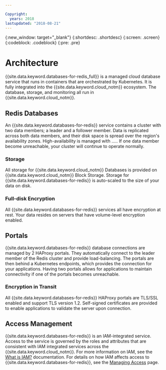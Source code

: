 ```yaml
---

Copyright:
  years: 2018
lastupdated: "2018-08-21"
---
```


{:new_window: target="_blank"}
{:shortdesc: .shortdesc}
{:screen: .screen}
{:codeblock: .codeblock}
{:pre: .pre}

# Architecture

{{site.data.keyword.databases-for-redis_full}} is a managed cloud database service that runs in containers that are orchestrated by Kubernetes. It is fully integrated into the {{site.data.keyword.cloud_notm}} ecosystem. The database, storage, and monitoring all run in {{site.data.keyword.cloud_notm}}.

## Redis Databases

An {{site.data.keyword.databases-for-redis}} service contains a cluster with two data members; a leader and a follower member. Data is replicated across both data members, and their disk space is spread over the region's availability zones. High-availability is managed with ..... If one data member become unreachable, your cluster will continue to operate normally.

### Storage

All storage for {{site.data.keyword.cloud_notm}} Databases is provided on {{site.data.keyword.cloud_notm}} Block Storage. Storage for {{site.data.keyword.databases-for-redis}} is auto-scaled to the size of your data on disk.

### Full-disk Encryption

All {{site.data.keyword.databases-for-redis}} services all have encryption at rest. Your data resides on servers that have volume-level encryption enabled.

## Portals

{{site.data.keyword.databases-for-redis}} database connections are managed by 2 HAProxy portals. They automatically connect to the leader member of the Redis cluster and provide load-balancing. The portals are then behind a Kubernetes endpoints, which provides the connection for your applications. Having two portals allows for applications to maintain connectivity if one of the portals becomes unreachable.

### Encryption in Transit

All {{site.data.keyword.databases-for-redis}} HAProxy portals are TLS/SSL enabled and support TLS version 1.2. Self-signed certificates are provided to enable applications to validate the server upon connection.

## Access Management

{{site.data.keyword.databases-for-redis}} is an IAM-integrated service. Access to the service is governed by the roles and attributes that are consistent with IAM integrated services across the {{site.data.keyword.cloud_notm}}. For more information on IAM, see the [What is IAM?](https://console.{DomainName}/docs/iam/index.html#iamoverview) documentation. For details on how IAM affects access to {{site.data.keyword.databases-for-redis}}, see the [Managing Access](./access-management.html) page.


